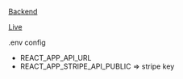 [Backend](https://github.com/abdugaffor-abdurahimov/grocery-store-backend)

[Live](https://e-commerce-client.netlify.app/)

.env config

- REACT_APP_API_URL
- REACT_APP_STRIPE_API_PUBLIC => stripe key
